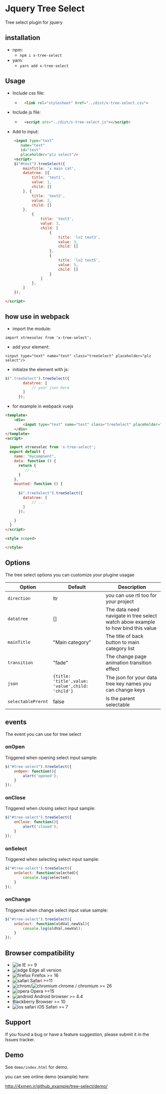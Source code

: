 # Jquery Tree Select

Tree select plugin for jquery

## installation

+ npm:
    + `npm i x-tree-select`
+ yarn:
    + `yarn add x-tree-select`

## Usage

+ Include css file:
    + ```html
        <link rel="stylesheet" href="../dist/x-tree-select.css">
      ```

+ Include js file:
    + ```html
        <script src="../dist/x-tree-select.js"></script>
      ```

+ Add to input:
```html
    <input type="text"
       name="test"
       id="test"
       placeholder="plz select"/>
    <script>
    $("#test").treeSelect({
        mainTitle: 'x main cat',
        datatree: [{
            title: 'text1',
            value: 1,
            child: []
        }, {
            title: 'text2',
            value: 2,
            child: []
        },
            {
                title: 'text3',
                value: 3,
                child: [
                    {
                        title: 'lv2 text3',
                        value: 3,
                        child: []
                    },
                    {
                        title: 'lv2 text5',
                        value: 5,
                        child: []
                    }
                ]
            },
        ]
    });

</script>
```

## how use in webpack
+ import the module: 

``import xtreeselec from 'x-tree-select';``
+ add your element:

``<input type="text" name="test" class="treeSelect" placeholder="plz select"/>``

+ initialze the element with js:
```javascript
$(".treeSelect").treeSelect({
        datatree: [
            // your json here
        ]
      });
```

+ for example in webpack vuejs
```html
<template>
    <div>
        <input type="text" name="test" class="treeSelect" placeholder="plz select"/>
    </div>
</template>
<script>

  import xtreeselec from 'x-tree-select';
  export default {
    name: "mycompnent",
    data: function () {
      return {
         // ... 
      }
    },
    mounted: function () {
      
      $(".treeSelect").treeSelect({
        datatree: [
            // ...
        ]
      });

    }
  }
</script>

<style scoped>

</style>
```

## Options
The tree select options you can customize your plugine usagae

| Option | Default | Description |
| ------ | ------ | ------ | 
| `direction`| ltr | you can use rtl too for your project|
| `datatree`| []| The data need navigate in tree select watch abow example to how bind this value|
|`mainTitle`| "Main category"| The title of back button to main category list |
|`transition`| "fade"| The change page animation transition effect |
|`json`| `{title: 'title',value: 'value',child: 'child'}`| The json for your data tree key names you can change keys|
| `selectablePrernt`| false | Is the parent selectable |

## events
The event you can use for tree select

### onOpen
 Triggered when opening select input
 sample:
 ```javascript
 $("#tree-select").treeSelect({
     onOpen: function(){
         alert('opened');
     }
 });
```  
### onClose
 Triggered when closing select input
 sample:
 ```javascript
 $("#tree-select").treeSelect({
     onClose: function(){
         alert('closed');
     }
 });
```  
          
### onSelect
 Triggered when selecting select input
 sample:
 ```javascript
 $("#tree-select").treeSelect({
     onSelect: function(selected){
         console.log(selected);
     }
 });
```  

### onChange
 Triggered when change select input value
 sample:
 ```javascript
 $("#tree-select").treeSelect({
     onSelect: function(oldVal,newVal){
         console.log(oldVal,newVal);
     }
 });
```  
          
## Browser compatibility
- ![ie](https://cdnjs.cloudflare.com/ajax/libs/browser-logos/46.1.0/archive/internet-explorer_9-11/internet-explorer_9-11_16x16.png) IE >= 9
- ![edge](https://cdnjs.cloudflare.com/ajax/libs/browser-logos/46.1.0/edge/edge_16x16.png) Edge all version
- ![firefox](https://cdnjs.cloudflare.com/ajax/libs/browser-logos/46.1.0/firefox/firefox_16x16.png) Firefox >= 16
- ![safari](https://cdnjs.cloudflare.com/ajax/libs/browser-logos/46.1.0/archive/safari_1-7/safari_1-7_16x16.png) Safari >=11
- ![chrom](https://cdnjs.cloudflare.com/ajax/libs/browser-logos/46.1.0/chrome/chrome_16x16.png)/![chromium](https://cdnjs.cloudflare.com/ajax/libs/browser-logos/46.1.0/chromium/chromium_16x16.png) chrome / chromium >= 26 
- ![opera](https://cdnjs.cloudflare.com/ajax/libs/browser-logos/46.1.0/opera/opera_16x16.png) Opera >=15
- ![android](https://cdnjs.cloudflare.com/ajax/libs/browser-logos/46.1.0/archive/android/android_16x16.png) Android browser >= 4.4
- Blackberry Browser >=  10
- ![ios safari](https://cdnjs.cloudflare.com/ajax/libs/browser-logos/46.1.0/archive/safari-ios_1-6/safari-ios_1-6_16x16.png) iOS Safari >= 7

## Support
If you found a bug or have a feature suggestion, please submit it in the Issues tracker.

## Demo
See `demo/index.html` for demo.

you can see online demo (example) here:

http://4xmen.ir/github_example/tree-select/demo/
